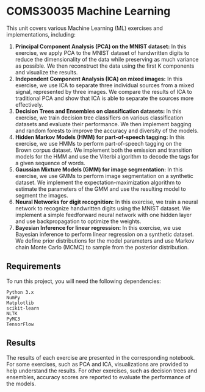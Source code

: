 # COMS30035 Machine Learning 

This unit covers various Machine Learning (ML) exercises and implementations, including:

1. **Principal Component Analysis (PCA) on the MNIST dataset:** In this exercise, we apply PCA to the MNIST dataset of handwritten digits to reduce the dimensionality of the data while preserving as much variance as possible. We then reconstruct the data using the first K components and visualize the results.
2. **Independent Component Analysis (ICA) on mixed images:** In this exercise, we use ICA to separate three individual sources from a mixed signal, represented by three images. We compare the results of ICA to traditional PCA and show that ICA is able to separate the sources more effectively.
3. **Decision Trees and Ensembles on classification datasets:** In this exercise, we train decision tree classifiers on various classification datasets and evaluate their performance. We then implement bagging and random forests to improve the accuracy and diversity of the models.
4. **Hidden Markov Models (HMM) for part-of-speech tagging:** In this exercise, we use HMMs to perform part-of-speech tagging on the Brown corpus dataset. We implement both the emission and transition models for the HMM and use the Viterbi algorithm to decode the tags for a given sequence of words.
5. **Gaussian Mixture Models (GMM) for image segmentation:** In this exercise, we use GMMs to perform image segmentation on a synthetic dataset. We implement the expectation-maximization algorithm to estimate the parameters of the GMM and use the resulting model to segment the images.
6. **Neural Networks for digit recognition:** In this exercise, we train a neural network to recognize handwritten digits using the MNIST dataset. We implement a simple feedforward neural network with one hidden layer and use backpropagation to optimize the weights.
7. **Bayesian Inference for linear regression:** In this exercise, we use Bayesian inference to perform linear regression on a synthetic dataset. We define prior distributions for the model parameters and use Markov chain Monte Carlo (MCMC) to sample from the posterior distribution.

## Requirements
To run this project, you will need the following dependencies:

```
Python 3.x
NumPy
Matplotlib
scikit-learn
NLTK
PyMC3
TensorFlow
```

## Results
The results of each exercise are presented in the corresponding notebook. For some exercises, such as PCA and ICA, visualizations are provided to help understand the results. For other exercises, such as decision trees and ensembles, accuracy scores are reported to evaluate the performance of the models.

